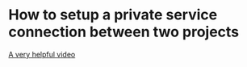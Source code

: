 # How to setup a private service connection between two projects

[A very helpful video](https://www.youtube.com/watch?v=BCoxv19yESw)
